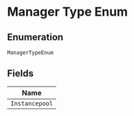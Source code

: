 
# Manager Type Enum

## Enumeration

`ManagerTypeEnum`

## Fields

| Name |
|  --- |
| `Instancepool` |

